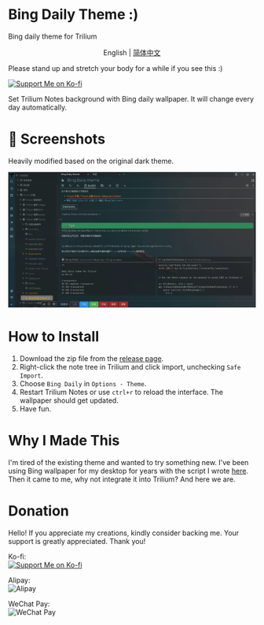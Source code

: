 # Bing Daily Theme :)

Bing daily theme for Trilium

<p align="center">
English | <a href="README_CN.md">简体中文</a>
</p>

Please stand up and stretch your body for a while if you see this :)

[![Support Me on Ko-fi](https://ko-fi.com/img/githubbutton_sm.svg)](https://ko-fi.com/nriver)

Set Trilium Notes background with Bing daily wallpaper. It will change every day automatically.

# 📸 Screenshots

Heavily modified based on the original dark theme.

![shot1](docs/screenshot%201.webp)

# How to Install

1. Download the zip file from the [release page](https://github.com/Nriver/bing-daily-theme/releases).
2. Right-click the note tree in Trilium and click import, unchecking `Safe Import`.
3. Choose `Bing Daily` in `Options - Theme`.
4. Restart Trilium Notes or use `ctrl+r` to reload the interface. The wallpaper should get updated.
5. Have fun.

# Why I Made This

I'm tired of the existing theme and wanted to try something new. I've been using Bing wallpaper for my desktop for years with the script I wrote [here](https://github.com/Nriver/xfce-bing-wallpaper-everyday). Then it came to me, why not integrate it into Trilium? And here we are.

# Donation

Hello! If you appreciate my creations, kindly consider backing me. Your support is greatly appreciated. Thank you!

Ko-fi:  
[![Support Me on Ko-fi](https://ko-fi.com/img/githubbutton_sm.svg)](https://ko-fi.com/nriver)

Alipay:  
![Alipay](https://github.com/Nriver/trilium-translation/raw/main/docs/alipay.png)

WeChat Pay:  
![WeChat Pay](https://github.com/Nriver/trilium-translation/raw/main/docs/wechat_pay.png)
